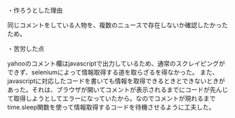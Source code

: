 ・作ろうとした理由

同じコメントをしている人物を、複数のニュースで存在しないか確認したかったため。

・苦労した点

yahooのコメント欄はjavascriptで出力しているため、通常のスクレイピングができず、seleniumによって情報取得する道を取らざるを得なかった。
また、javascriptに対応したコードを書いても情報を取得できるときとできないときがあった。それは、ブラウザが開いてコメントが表示されるまでにコードが先んじて取得しようとしてエラーになっていたから。なのでコメントが現れるまでtime.sleep関数を使って情報取得するコードを待機させるように工夫した。


